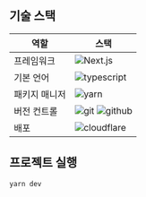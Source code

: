 ## 기술 스택

| 역할          | 스택                                                                                                                                                                                               |
| ------------- | -------------------------------------------------------------------------------------------------------------------------------------------------------------------------------------------------- |
| 프레임워크    | ![Next.js](https://img.shields.io/badge/Next.js-000000?style=for-the-badge&logo=Next.js&logoColor={로고컬러})                                                                                      |
| 기본 언어     | ![typescript](https://img.shields.io/badge/typescript-3178C6?style=for-the-badge&logo=typescript&logoColor=white)                                                                                  |
| 패키지 매니저 | ![yarn](https://img.shields.io/badge/yarn-2C8EBB?style=for-the-badge&logo=yarn&logoColor=white)                                                                                                    |
| 버전 컨트롤   | ![git](https://img.shields.io/badge/git-F05032?style=for-the-badge&logo=git&logoColor=white) ![github](https://img.shields.io/badge/GitHub-181717?style=for-the-badge&logo=GitHub&logoColor=white) |
| 배포          | ![cloudflare](https://img.shields.io/badge/Cloudflare-F38020?style=for-the-badge&logo=Cloudflare&logoColor=white)                                                                                       |

## 프로젝트 실행

```bash
yarn dev
```
